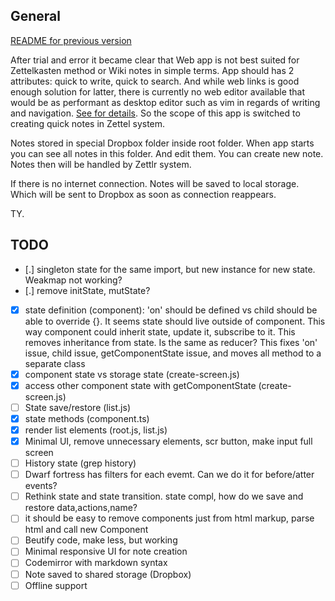 ## General

[README for previous version](./README-v.0.1.md)

After trial and error it became clear that Web app is not best suited for Zettelkasten
method or Wiki notes in simple terms. App should has 2 attributes: quick to write, quick
to search. And while web links is good enough solution for latter, there is currently no web editor
available that would be as performant as desktop editor such as vim in regards of writing
and navigation. [See for details](https://github.com/B1aZer/ZettNote). So the scope of this app is switched to creating quick notes
in Zettel system.

Notes stored in special Dropbox folder inside root folder. When app starts you can see all
notes in this folder. And edit them. You can create new note. Notes then will be handled
by Zettlr system.

If there is no internet connection. Notes will be saved to local storage. Which will be
sent to Dropbox as soon as connection reappears.

TY.

## TODO

 - [.] singleton state for the same import, but new instance for new state. Weakmap not
 working?
 - [.] remove initState, mutState?
 - [x] state definition (component): 'on' should be defined vs child should be able to
 override {}. It seems state should live outside of component. This way component could
 inherit state, update it, subscribe to it. This removes inheritance from state. Is the
 same as reducer? This fixes 'on' issue, child issue, getComponentState issue, and moves
 all method to a separate class
 - [x] component state vs storage state (create-screen.js)
 - [x] access other component state with getComponentState (create-screen.js)
 - [ ] State save/restore (list.js)
 - [x] state methods (component.ts)
 - [x] render list elements (root.js, list.js)
 - [x] Minimal UI, remove unnecessary elements, scr button, make input full screen
 - [ ] History state (grep history)
 - [ ] Dwarf fortress has filters for each evemt. Can we do it for before/atter events?
 - [ ] Rethink state and state transition. state compl, how do we save and restore data,actions,name?
 - [ ] it should be easy to remove components just from html markup, parse html and call
 new Component
 - [ ] Beutify code, make less, but working
 - [ ] Minimal responsive UI for note creation
 - [ ] Codemirror with markdown syntax
 - [ ] Note saved to shared storage (Dropbox)
 - [ ] Offline support
